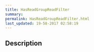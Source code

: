 ```yaml
---
title: HasReadGroupReadFilter
summary: 
permalink: HasReadGroupReadFilter.html
last_updated: 19-58-2017 02:58:19
---
```


## Description



